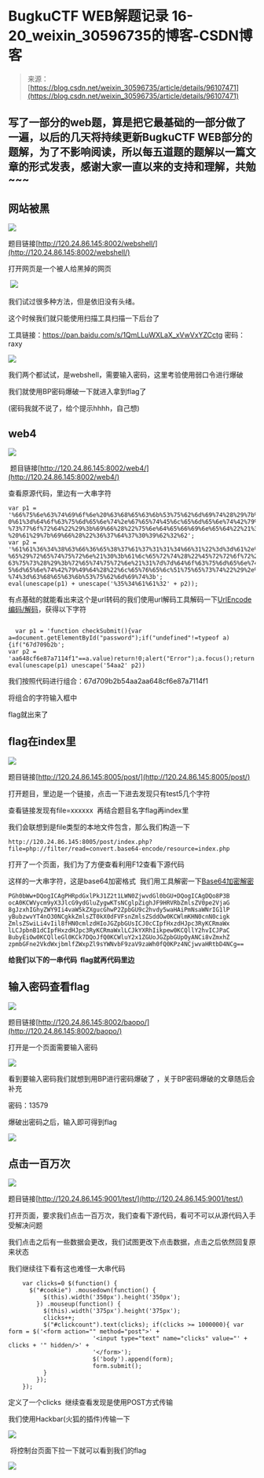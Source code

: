 <!--yml
category: 未分类
date: 2022-04-26 14:29:30
-->

# BugkuCTF WEB解题记录 16-20_weixin_30596735的博客-CSDN博客

> 来源：[https://blog.csdn.net/weixin_30596735/article/details/96107471](https://blog.csdn.net/weixin_30596735/article/details/96107471)

## 写了一部分的web题，算是把它最基础的一部分做了一遍，以后的几天将持续更新BugkuCTF WEB部分的题解，为了不影响阅读，所以每五道题的题解以一篇文章的形式发表，感谢大家一直以来的支持和理解，共勉~~~

## 网站被黑

![](img/44216467eae575e97c449fe29dd80063.png)

题目链接[http://120.24.86.145:8002/webshell/](http://120.24.86.145:8002/webshell/)

打开网页是一个被人给黑掉的网页

 ![](img/9bb82b1bc78473a0795ad21193506650.png)

我们试过很多种方法，但是依旧没有头绪。

这个时候我们就只能使用扫描工具扫描一下后台了

工具链接：https://pan.baidu.com/s/1QmLLuWXLaX_xVwVxYZCctg 密码：raxy

![](img/a8a5ae6e822b1facafd6e9c3d50f99d8.png)

我们两个都试试，是webshell，需要输入密码，这里考验使用弱口令进行爆破

我们就使用BP密码爆破一下就进入拿到flag了

(密码我就不说了，给个提示hhhh，自己想)

## web4

![](img/74357da23d516bf0724f1496b19071eb.png)

 题目链接[http://120.24.86.145:8002/web4/](http://120.24.86.145:8002/web4/)

查看原源代码，里边有一大串字符

```
var p1 = '%66%75%6e%63%74%69%6f%6e%20%63%68%65%63%6b%53%75%62%6d%69%74%28%29%7b%76%61%72%2
0%61%3d%64%6f%63%75%6d%65%6e%74%2e%67%65%74%45%6c%65%6d%65%6e%74%42%79%49%64%28%22%70%61%73
%73%77%6f%72%64%22%29%3b%69%66%28%22%75%6e%64%65%66%69%6e%65%64%22%21%3d%74%79%70%65%6f%66
%20%61%29%7b%69%66%28%22%36%37%64%37%30%39%62%32%62';
var p2 = '%61%61%36%34%38%63%66%36%65%38%37%61%37%31%31%34%66%31%22%3d%3d%61%2e%76%61%6c%75
%65%29%72%65%74%75%72%6e%21%30%3b%61%6c%65%72%74%28%22%45%72%72%6f%72%22%29%3b%61%2e%66%6f%
63%75%73%28%29%3b%72%65%74%75%72%6e%21%31%7d%7d%64%6f%63%75%6d%65%6e%74%2e%67%65%74%45%6c%6
5%6d%65%6e%74%42%79%49%64%28%22%6c%65%76%65%6c%51%75%65%73%74%22%29%2e%6f%6e%73%75%62%6d%69
%74%3d%63%68%65%63%6b%53%75%62%6d%69%74%3b';
eval(unescape(p1) + unescape('%35%34%61%61%32' + p2));
```

有点基础的就能看出来这个是url转码的我们使用url解码工具解码一下[UrlEncode编码/解码](http://tool.chinaz.com/tools/urlencode.aspx)，获得以下字符

```

  var p1 = 'function checkSubmit(){var a=document.getElementById("password");if("undefined"!=typeof a){if("67d709b2b';
var p2 = 'aa648cf6e87a7114f1"==a.value)return!0;alert("Error");a.focus();return!1}}document.getElementById("levelQuest").οnsubmit=checkSubmit;';
eval(unescape(p1) unescape('54aa2' p2)) 

```

我们按照代码进行组合：67d709b2b54aa2aa648cf6e87a7114f1

将组合的字符输入框中

flag就出来了

## flag在index里

![](img/4a3d068c2ba90c9408bba04c74d545aa.png)

题目链接[http://120.24.86.145:8005/post/](http://120.24.86.145:8005/post/)

打开题目，里边是一个链接，点击一下进去发现只有test5几个字符

查看链接发现有file=xxxxxx  再结合题目名字flag再index里

我们会联想到是file类型的本地文件包含，那么我们构造一下

```
http://120.24.86.145:8005/post/index.php?file=php://filter/read=convert.base64-encode/resource=index.php
```

打开了一个页面，我们为了方便查看利用F12查看下源代码

这样的一大串字符，这是base64加密格式  我们用工具解密一下[Base64加密解密](http://tool.chinaz.com/tools/base64.aspx)

```
PGh0bWw+DQogICAgPHRpdGxlPkJ1Z2t1LWN0ZjwvdGl0bGU+DQogICAgDQo8P3B
ocA0KCWVycm9yX3JlcG9ydGluZygwKTsNCglpZighJF9HRVRbZmlsZV0pe2VjaG
8gJzxhIGhyZWY9Ii4vaW5kZXgucGhwP2ZpbGU9c2hvdy5waHAiPmNsaWNrIG1lP
yBubzwvYT4nO30NCgkkZmlsZT0kX0dFVFsnZmlsZSddOw0KCWlmKHN0cnN0cigk
ZmlsZSwiLi4vIil8fHN0cmlzdHIoJGZpbGUsICJ0cCIpfHxzdHJpc3RyKCRmaWx
lLCJpbnB1dCIpfHxzdHJpc3RyKCRmaWxlLCJkYXRhIikpew0KCQllY2hvICJPaC
BubyEiOw0KCQlleGl0KCk7DQoJfQ0KCWluY2x1ZGUoJGZpbGUpOyANCi8vZmxhZ
zpmbGFne2VkdWxjbmlfZWxpZl9sYWNvbF9zaV9zaWh0fQ0KPz4NCjwvaHRtbD4NCg==
```

**给我们以下的一串代码  flag就再代码里边**

## 输入密码查看flag

![](img/3b8f0427188bf39fca036b91d31a5b13.png)

题目链接[http://120.24.86.145:8002/baopo/](http://120.24.86.145:8002/baopo/)

打开是一个页面需要输入密码

![](img/7f8c4cfe92c94c7a9d156490ba203513.png)

看到要输入密码我们就想到用BP进行密码爆破了 ，关于BP密码爆破的文章随后会补充

密码：13579

爆破出密码之后，输入即可得到flag

![](img/8e264152420e468937bb38f9f0d66a96.png)

## 点击一百万次

![](img/ee210d5e2922d73df11cc7f3d3845ac2.png)

题目链接[http://120.24.86.145:9001/test/](http://120.24.86.145:9001/test/)

打开页面，要求我们点击一百万次，我们查看下源代码，看可不可以从源代码入手受解决问题

我们点击之后有一些数据会更改，我们试图更改下点击数据，点击之后依然回复原来状态

我们继续往下看有这也难怪一大串代码

```
    var clicks=0 $(function() {
      $("#cookie") .mousedown(function() {
          $(this).width('350px').height('350px');
        }) .mouseup(function() {
          $(this).width('375px').height('375px');
          clicks++;
          $("#clickcount").text(clicks); if(clicks >= 1000000){ var form = $('<form action="" method="post">' +
                        '<input type="text" name="clicks" value="' + clicks + '" hidden/>' +
                        '</form>');
                        $('body').append(form);
                        form.submit();
          }
        });
    }); 
```

定义了一个clicks  继续查看发现是使用POST方式传输

我们使用Hackbar(火狐的插件)传输一下

![](img/146a16ebefbad71997ab92ebd4f39784.png)

 将控制台页面下拉一下就可以看到我们的flag

![](img/b80532511d4b8bd9221878ff87753ca9.png)